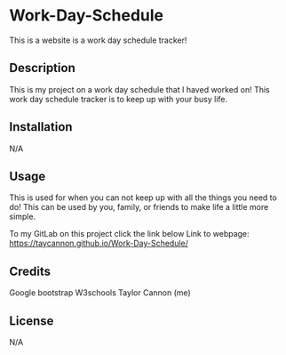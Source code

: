 # Work-Day-Schedule
This is a website is a work day schedule tracker!

## Description
This is my project on a work day schedule that I haved worked on! This work day schedule tracker is to keep up with your busy life.

## Installation
N/A

## Usage
This is used for when you can not keep up with all the things you need to do! This can be used by you, family, or friends to make life a little more simple.

To my GitLab on this project click the link below
Link to webpage: https://taycannon.github.io/Work-Day-Schedule/

## Credits
Google
bootstrap
W3schools
Taylor Cannon (me)
## License
N/A


